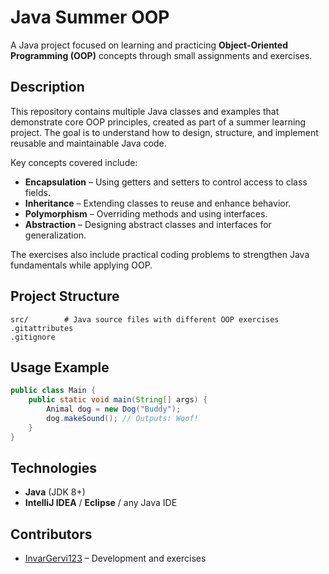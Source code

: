 # Java Summer OOP

A Java project focused on learning and practicing **Object-Oriented Programming (OOP)** concepts through small assignments and exercises.

## Description

This repository contains multiple Java classes and examples that demonstrate core OOP principles, created as part of a summer learning project. The goal is to understand how to design, structure, and implement reusable and maintainable Java code.

Key concepts covered include:

* **Encapsulation** – Using getters and setters to control access to class fields.
* **Inheritance** – Extending classes to reuse and enhance behavior.
* **Polymorphism** – Overriding methods and using interfaces.
* **Abstraction** – Designing abstract classes and interfaces for generalization.

The exercises also include practical coding problems to strengthen Java fundamentals while applying OOP.

## Project Structure

```
src/        # Java source files with different OOP exercises
.gitattributes
.gitignore
```

## Usage Example

```java
public class Main {
    public static void main(String[] args) {
        Animal dog = new Dog("Buddy");
        dog.makeSound(); // Outputs: Woof!
    }
}
```

## Technologies

* **Java** (JDK 8+)
* **IntelliJ IDEA** / **Eclipse** / any Java IDE

## Contributors

* [InvarGervi123](https://github.com/InvarGervi123) – Development and exercises
